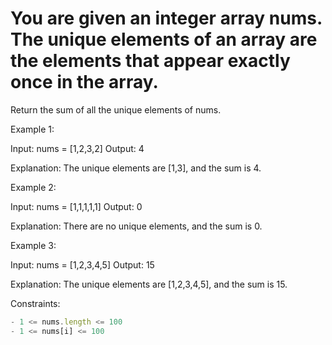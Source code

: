 # You are given an integer array nums. The unique elements of an array are the elements that appear exactly once in the array.

Return the sum of all the unique elements of nums.

 

Example 1:

Input: nums = [1,2,3,2]
Output: 4

Explanation: The unique elements are [1,3], and the sum is 4.


Example 2:

Input: nums = [1,1,1,1,1]
Output: 0

Explanation: There are no unique elements, and the sum is 0.


Example 3:

Input: nums = [1,2,3,4,5]
Output: 15

Explanation: The unique elements are [1,2,3,4,5], and the sum is 15.
 

Constraints:
```js
- 1 <= nums.length <= 100
- 1 <= nums[i] <= 100